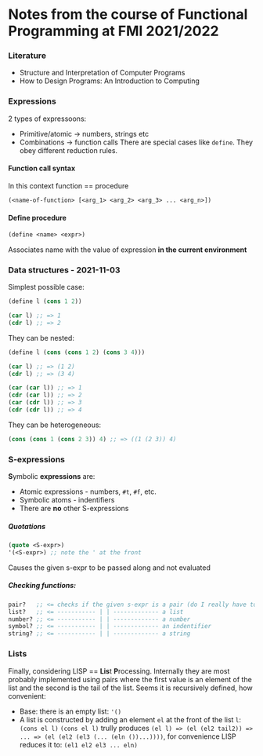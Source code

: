 # Notes from the course of Functional Programming at FMI 2021/2022
### Literature
 - Structure and Interpretation of Computer Programs
 - How to Design Programs: An Introduction to Computing

### Expressions
2 types of expressoons:
 - Primitive/atomic -> numbers, strings etc
 - Combinations -> function calls
There are special cases like `define`. They obey different reduction rules.

#### Function call syntax
In this context function == procedure
```lisp
(<name-of-function> [<arg_1> <arg_2> <arg_3> ... <arg_n>])
```

#### Define procedure
```lisp
(define <name> <expr>)
```
Associates name with the value of expression **in the current environment**

### Data structures - 2021-11-03
Simplest possible case:
```lisp
(define l (cons 1 2))

(car l) ;; => 1
(cdr l) ;; => 2
```
They can be nested:
```lisp
(define l (cons (cons 1 2) (cons 3 4)))

(car l) ;; => (1 2)
(cdr l) ;; => (3 4)

(car (car l)) ;; => 1
(cdr (car l)) ;; => 2
(car (cdr l)) ;; => 3
(cdr (cdr l)) ;; => 4
```
They can be heterogeneous:
```lisp
(cons (cons 1 (cons 2 3)) 4) ;; => ((1 (2 3)) 4)
```

### S-expressions
**S**ymbolic **expressions** are:
 - Atomic expressions - numbers, `#t`, `#f`, etc.
 - Symbolic atoms - indentifiers
 - There are **no** other S-expressions

##### Quotations
```lisp
(quote <S-expr>)
'(<S-expr>) ;; note the ' at the front
```
Causes the given s-expr to be passed along and not evaluated

##### Checking functions:
```lisp
pair?   ;; <= checks if the given s-expr is a pair (do I really have to explain it tho...)
list?   ;; <= ----------- | | ------------- a list
number? ;; <= ----------- | | ------------- a number
symbol? ;; <= ----------- | | ------------- an indentifier
string? ;; <= ----------- | | ------------- a string
```

### Lists
Finally, considering LISP == **Lis**t **P**rocessing. Internally they are most probably implemented using pairs where the first value is an element of the list and the second is the tail of the list. Seems it is recursively defined, how convenient:
 - Base: there is an empty list: `'()`
 - A list is constructed by adding an element `el` at the front of the list `l`: `(cons el l)`
`(cons el l)` trully produces `(el l) => (el (el2 tail2)) => ... => (el (el2 (el3 (... (eln ())...))))`, for convenience LISP reduces it to: `(el1 el2 el3 ... eln)`
